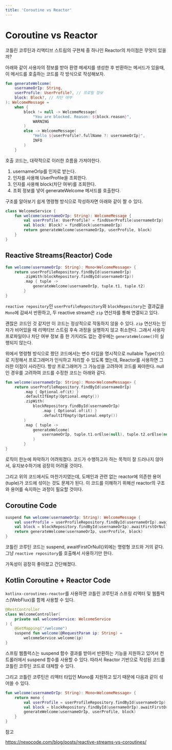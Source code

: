 ```yaml
---
title: 'Coroutine vs Reactor'
---
```

# Coroutine vs Reactor

코틀린 코루틴과 리액티브 스트림의 구현체 중 하나인 Reactor의 차이점은 무엇이 있을까?

아래와 같이 사용자의 정보를 받아 환영 메세지를 생성한 후 반환하는 메서드가 있을때, 이 메서드를 호출하는 코드를 각 방식으로 작성해보자.

```kotlin
fun generateWelcome(
    usernameOrIp: String,
    userProfile: UserProfile?, // 프로필 정보
    block: Block?, // 차단 여부
): WelcomeMessage =
    when {
        block != null -> WelcomeMessage(
            "You are blocked. Reason: ${block.reason}",
            WARNING
        )
        else -> WelcomeMessage(
            "Hello ${userProfile?.fullName ?: usernameOrIp}",
            INFO
        )
    }
```

호출 코드는, 대략적으로 이러한 흐름을 가져야한다.

1. usernameOrIp를 인자로 받는다.
2. 인자를 사용해 UserProfile을 조회한다.
3. 인자를 사용해 block(차단 여부)를 조회한다.
4. 조회 정보를 넣어 generateWelcome 메서드를 호출한다.

구조를 알아보기 쉽게 명령형 방식으로 작성하자면 아래와 같이 짤 수 있다.

```kotlin
class WelcomeService {
    fun welcome(usernameOrIp: String): WelcomeMessage {
        val userProfile: UserProfile? = findUserProfile(usernameOrIp)
        val block: Block? = findBlock(usernameOrIp)
        return generateWelcome(usernameOrIp, userProfile, block)
    }
}
```

## Reactive Streams(Reactor) Code

```kotlin
fun welcome(usernameOrIp: String): Mono<WelcomeMessage> {
    return userProfileRepository.findById(usernameOrIp)
        .zipWith(blockRepository.findById(usernameOrIp))
        .map { tuple ->
            generateWelcome(usernameOrIp, tuple.t1, tuple.t2)
        }
}
```

`reactive repository`인 `userProfileRepository`와 `blockRepository`는 결과값을 `Mono`에 감싸서 반환하고, 두 reactive stream은 `zip` 연산자를 통해 연결되고 있다. 

괜찮은 코드인 것 같지만 이 코드는 정상적으로 작동하지 않을 수 있다. `zip` 연산자는 인자가 비어있을 때 리액티브 스트림 후속 과정을 실행하지 않고 취소한다. 그래서 사용자 프로파일이나 차단 여부 정보 중 한 가지라도 없는 경우에는 `generateWelcome()`이 실행되지 않는다. 

위에서 명령형 방식으로 짰던 코드에서는 변수 타입을 명시적으로 nullable Type(`?`)으로 지정해서 프로그래머가 인식하고 처리할 수 있도록 했는데, Reactor를 사용하면 그러한 이점이 사라진다. 항상 프로그래머가 그 가능성을 고려하여 코드를 짜야한다. null인 경우를 고려하여 코드를 수정한 코드는 아래와 같다.

```kotlin
fun welcome(usernameOrIp: String): Mono<WelcomeMessage> {
    return userProfileRepository.findById(usernameOrIp)
        .map { Optional.of(it) }
        .defaultIfEmpty(Optional.empty())
        .zipWith(
            blockRepository.findById(usernameOrIp)
                .map { Optional.of(it) }
                .defaultIfEmpty(Optional.empty())
        )
        .map { tuple ->
            generateWelcome(
                usernameOrIp, tuple.t1.orElse(null), tuple.t2.orElse(null)
            )
        }
}
```

로직이 한눈에 파악하기 어려워졌다. 코드가 수행하고자 하는 목적이 잘 드러나지 않아서, 유지보수하기에 굉장히 어려울 것이다.

그리고 위의 코드에서도 마찬가지였는데, 도메인과 관련 없는 reactor에 의존한 용어(tuple)가 코드에 섞이는 것도 문제가 된다. 이 코드를 이해하기 위해선 reactor의 구조와 용어를 숙지하는 과정이 필요할 것이다.

## Coroutine Code

```kotlin
suspend fun welcome(usernameOrIp: String): WelcomeMessage {
    val userProfile = userProfileRepository.findById(usernameOrIp).awaitFirstOrNull()
    val block = blockRepository.findById(usernameOrIp).awaitFirstOrNull()
    return generateWelcome(usernameOrIp, userProfile, block)
}
```

코틀린 코루틴 코드는 suspend, awaitFirstOrNull()외에는 명령형 코드와 거의 같다. 그냥 `reactive repository`를 호출해서 사용하기만 한다.

가독성이 굉장히 좋아졌고 간단해졌다.

## Kotlin Coroutine + Reactor Code

`kotlinx-coroutines-reactor`를 사용하면 코틀린 코루틴과 스프링 리액터 및 웹플럭스(WebFlux)를 함께 사용할 수 있다.

```kotlin
@RestController
class WelcomeController(
    private val welcomeService: WelcomeService
) {
    @GetMapping("/welcome")
    suspend fun welcome(@RequestParam ip: String) =
        welcomeService.welcome(ip)
}
```

스프링 웹플럭스는 suspend 함수 결과를 받아서 반환하는 기능을 지원하고 있어서 컨트롤러에서 suspend 함수를 사용할 수 있다.
따라서 Reactor 기반으로 작성된 코드를 코틀린 코루틴 코드로 대체할 수 있다.

그리고 코틀린 코루틴은 리액터 타입인 Mono를 지원하고 있기 때문에 다음과 같이 섞어쓸 수 있다.

```kotlin
fun welcome(usernameOrIp: String): Mono<WelcomeMessage> {
    return mono {
        val userProfile = userProfileRepository.findById(usernameOrIp).awaitFirstOrNull()
        val block = blockRepository.findById(usernameOrIp).awaitFirstOrNull()
        generateWelcome(usernameOrIp, userProfile, block)
    }
}
```

참고

https://nexocode.com/blog/posts/reactive-streams-vs-coroutines/
